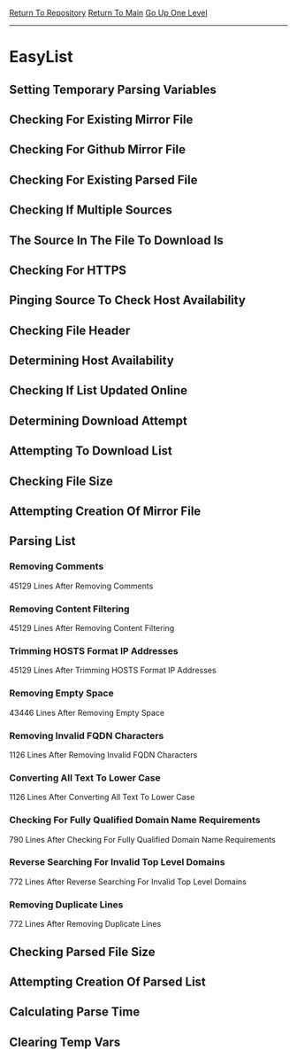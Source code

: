 [Return To Repository](https://github.com/deathbybandaid/piholeparser/)
[Return To Main](https://github.com/deathbybandaid/piholeparser/blob/master/RecentRunLogs/Mainlog.md)
[Go Up One Level](https://github.com/deathbybandaid/piholeparser/blob/master/RecentRunLogs/TopLevelScripts/30-Processing-Blacklists.md)
____________________________________
# EasyList
## Setting Temporary Parsing Variables
## Checking For Existing Mirror File
## Checking For Github Mirror File
## Checking For Existing Parsed File
## Checking If Multiple Sources
## The Source In The File To Download Is
## Checking For HTTPS
## Pinging Source To Check Host Availability
## Checking File Header
## Determining Host Availability
## Checking If List Updated Online
## Determining Download Attempt
## Attempting To Download List
## Checking File Size
## Attempting Creation Of Mirror File
## Parsing List
### Removing Comments
45129 Lines After Removing Comments
### Removing Content Filtering
45129 Lines After Removing Content Filtering
### Trimming HOSTS Format IP Addresses
45129 Lines After Trimming HOSTS Format IP Addresses
### Removing Empty Space
43446 Lines After Removing Empty Space
### Removing Invalid FQDN Characters
1126 Lines After Removing Invalid FQDN Characters
### Converting All Text To Lower Case
1126 Lines After Converting All Text To Lower Case
### Checking For Fully Qualified Domain Name Requirements
790 Lines After Checking For Fully Qualified Domain Name Requirements
### Reverse Searching For Invalid Top Level Domains
772 Lines After Reverse Searching For Invalid Top Level Domains
### Removing Duplicate Lines
772 Lines After Removing Duplicate Lines
## Checking Parsed File Size
## Attempting Creation Of Parsed List
## Calculating Parse Time
## Clearing Temp Vars
